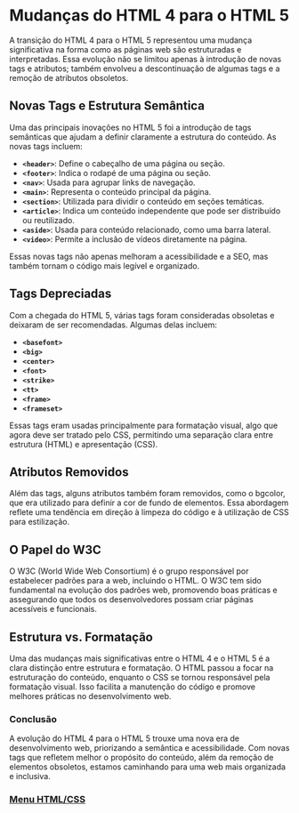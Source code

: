 # Mudanças do HTML 4 para o HTML 5

A transição do HTML 4 para o HTML 5 representou uma mudança significativa na forma como as páginas web são estruturadas e interpretadas. Essa evolução não se limitou apenas à introdução de novas tags e atributos; também envolveu a descontinuação de algumas tags e a remoção de atributos obsoletos.

## Novas Tags e Estrutura Semântica

Uma das principais inovações no HTML 5 foi a introdução de tags semânticas que ajudam a definir claramente a estrutura do conteúdo. As novas tags incluem:

- **`<header>`**: Define o cabeçalho de uma página ou seção.
- **`<footer>`**: Indica o rodapé de uma página ou seção.
- **`<nav>`**: Usada para agrupar links de navegação.
- **`<main>`**: Representa o conteúdo principal da página.
- **`<section>`**: Utilizada para dividir o conteúdo em seções temáticas.
- **`<article>`**: Indica um conteúdo independente que pode ser distribuído ou reutilizado.
- **`<aside>`**: Usada para conteúdo relacionado, como uma barra lateral.
- **`<video>`**: Permite a inclusão de vídeos diretamente na página.

Essas novas tags não apenas melhoram a acessibilidade e a SEO, mas também tornam o código mais legível e organizado.

## Tags Depreciadas

Com a chegada do HTML 5, várias tags foram consideradas obsoletas e deixaram de ser recomendadas. Algumas delas incluem:

- **`<basefont>`**
- **`<big>`**
- **`<center>`**
- **`<font>`**
- **`<strike>`**
- **`<tt>`**
- **`<frame>`**
- **`<frameset>`**

Essas tags eram usadas principalmente para formatação visual, algo que agora deve ser tratado pelo CSS, permitindo uma separação clara entre estrutura (HTML) e apresentação (CSS).

## Atributos Removidos

Além das tags, alguns atributos também foram removidos, como o bgcolor, que era utilizado para definir a cor de fundo de elementos. Essa abordagem reflete uma tendência em direção à limpeza do código e à utilização de CSS para estilização.

## O Papel do W3C

O W3C (World Wide Web Consortium) é o grupo responsável por estabelecer padrões para a web, incluindo o HTML. O W3C tem sido fundamental na evolução dos padrões web, promovendo boas práticas e assegurando que todos os desenvolvedores possam criar páginas acessíveis e funcionais.

## Estrutura vs. Formatação

Uma das mudanças mais significativas entre o HTML 4 e o HTML 5 é a clara distinção entre estrutura e formatação. O HTML passou a focar na estruturação do conteúdo, enquanto o CSS se tornou responsável pela formatação visual. Isso facilita a manutenção do código e promove melhores práticas no desenvolvimento web.

### Conclusão

A evolução do HTML 4 para o HTML 5 trouxe uma nova era de desenvolvimento web, priorizando a semântica e acessibilidade. Com novas tags que refletem melhor o propósito do conteúdo, além da remoção de elementos obsoletos, estamos caminhando para uma web mais organizada e inclusiva.

### [Menu HTML/CSS](../menu_html-css.md)



